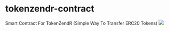 # tokenzendr-contract
Smart Contract For TokenZendR (Simple Way To Transfer ERC20 Tokens)
![](https://s3.amazonaws.com/alofe.oluwafemi/ezgif.com-video-to-gif.gif)
